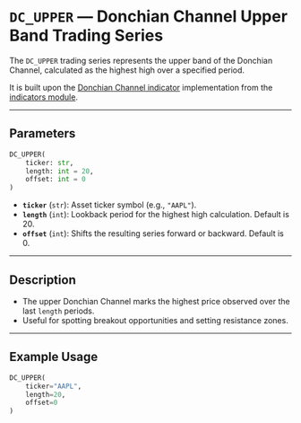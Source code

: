 
# `DC_UPPER` — Donchian Channel Upper Band Trading Series

The `DC_UPPER` trading series represents the upper band of the Donchian Channel, calculated as the highest high over a specified period.

It is built upon the [Donchian Channel indicator](https://github.com/DrDanicka/trading_strategy_tester/blob/main/trading_strategy_tester/indicators/volatility/dc.py) implementation from the [indicators module](../indicators.md).

---

## Parameters

```python
DC_UPPER(
    ticker: str,
    length: int = 20,
    offset: int = 0
)
```

- **`ticker`** (`str`): Asset ticker symbol (e.g., `"AAPL"`).
- **`length`** (`int`): Lookback period for the highest high calculation. Default is 20.
- **`offset`** (`int`): Shifts the resulting series forward or backward. Default is 0.

---

## Description

- The upper Donchian Channel marks the highest price observed over the last `length` periods.
- Useful for spotting breakout opportunities and setting resistance zones.

---

## Example Usage

```python
DC_UPPER(
    ticker="AAPL",
    length=20,
    offset=0
)
```
